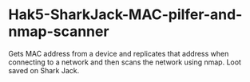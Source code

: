 # Hak5-SharkJack-MAC-pilfer-and-nmap-scanner
Gets MAC address from a device and replicates that address when connecting to a network and then scans the network using nmap. Loot saved on Shark Jack.
